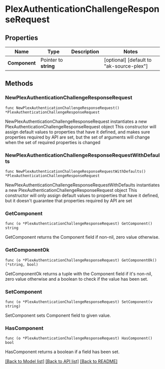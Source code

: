 # PlexAuthenticationChallengeResponseRequest

## Properties

Name | Type | Description | Notes
------------ | ------------- | ------------- | -------------
**Component** | Pointer to **string** |  | [optional] [default to "ak-source-plex"]

## Methods

### NewPlexAuthenticationChallengeResponseRequest

`func NewPlexAuthenticationChallengeResponseRequest() *PlexAuthenticationChallengeResponseRequest`

NewPlexAuthenticationChallengeResponseRequest instantiates a new PlexAuthenticationChallengeResponseRequest object
This constructor will assign default values to properties that have it defined,
and makes sure properties required by API are set, but the set of arguments
will change when the set of required properties is changed

### NewPlexAuthenticationChallengeResponseRequestWithDefaults

`func NewPlexAuthenticationChallengeResponseRequestWithDefaults() *PlexAuthenticationChallengeResponseRequest`

NewPlexAuthenticationChallengeResponseRequestWithDefaults instantiates a new PlexAuthenticationChallengeResponseRequest object
This constructor will only assign default values to properties that have it defined,
but it doesn't guarantee that properties required by API are set

### GetComponent

`func (o *PlexAuthenticationChallengeResponseRequest) GetComponent() string`

GetComponent returns the Component field if non-nil, zero value otherwise.

### GetComponentOk

`func (o *PlexAuthenticationChallengeResponseRequest) GetComponentOk() (*string, bool)`

GetComponentOk returns a tuple with the Component field if it's non-nil, zero value otherwise
and a boolean to check if the value has been set.

### SetComponent

`func (o *PlexAuthenticationChallengeResponseRequest) SetComponent(v string)`

SetComponent sets Component field to given value.

### HasComponent

`func (o *PlexAuthenticationChallengeResponseRequest) HasComponent() bool`

HasComponent returns a boolean if a field has been set.


[[Back to Model list]](../README.md#documentation-for-models) [[Back to API list]](../README.md#documentation-for-api-endpoints) [[Back to README]](../README.md)


